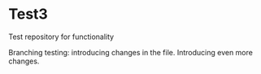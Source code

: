 # Test3
Test repository for functionality

Branching testing: introducing changes in the file.
Introducing even more changes.
